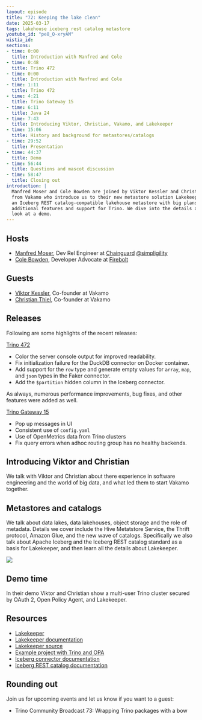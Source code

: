 ```yaml
---
layout: episode
title: "72: Keeping the lake clean"
date: 2025-03-17
tags: lakehouse iceberg rest catalog metastore
youtube_id: "pe8_Q-xryAM"
wistia_id:
sections:
- time: 0:00
  title: Introduction with Manfred and Cole
- time: 0:48
  title: Trino 472
- time: 0:00
  title: Introduction with Manfred and Cole
- time: 1:11
  title: Trino 472
- time: 4:21
  title: Trino Gateway 15
- time: 6:11
  title: Java 24
- time: 7:43
  title: Introducing Viktor, Christian, Vakamo, and Lakekeeper
- time: 15:06
  title: History and background for metastores/catalogs
- time: 29:52
  title: Presentation
- time: 44:37
  title: Demo
- time: 56:44
  title: Questions and mascot discussion
- time: 58:47
  title: Closing out
introduction: |
  Manfred Moser and Cole Bowden are joined by Viktor Kessler and Christian Thiel
  from Vakamo who introduce us to their new metastore solution Lakekeeper. It is
  an Iceberg REST catalog-compatible lakehouse metastore with big plans for
  additional features and support for Trino. We dive into the details and have a
  look at a demo.
---
```


## Hosts

* [Manfred Moser](https://www.linkedin.com/in/manfredmoser), Dev Rel Engineer
  at [Chainguard](https://chainguard.dev)
  [@simpligility](https://x.com/simpligility)
* [Cole Bowden](https://www.linkedin.com/in/cole-m-bowden), Developer Advocate
  at [Firebolt](https://www.firebolt.io/) 
  
## Guests

* [Viktor Kessler](https://www.linkedin.com/in/viktor-kessler), Co-founder at Vakamo
* [Christian Thiel](https://www.linkedin.com/in/thielc), Co-founder at Vakamo

## Releases

Following are some highlights of the recent releases:

[Trino 472]({{site.baseurl}}/docs/current/release/release-472.html)

* Color the server console output for improved readability.
* Fix initialization failure for the DuckDB connector on Docker container.
* Add support for the `row` type and generate empty values for `array`, `map`,
  and `json` types in the Faker connector.
* Add the `$partition` hidden column in the Iceberg connector.

As always, numerous performance improvements, bug fixes, and other features were
added as well.

[Trino Gateway 15](https://trinodb.github.io/trino-gateway/release-notes/#15)

* Pop up messages in UI
* Consistent use of `config.yaml`
* Use of OpenMetrics data from Trino clusters
* Fix query errors when adhoc routing group has no healthy backends.

## Introducing Viktor and Christian

We talk with Viktor and Christian about there experience in software engineering
and the world of big data, and what led them to start Vakamo together.

## Metastores and catalogs

We talk about data lakes, data lakehouses, object storage and the role of
metadata. Details we cover include the Hive Metatstore Service, the Thrift
protocol, Amazon Glue, and the new wave of catalogs. Specifically we also talk
about Apache Iceberg and the Iceberg REST catalog standard as a basis for
Lakekeeper, and then learn all the details about Lakekeeper.

<img src="{{site.baseurl}}/assets/images/logos/lakekeeper-small.png">

## Demo time

In their demo Viktor and Christian show a multi-user Trino cluster secured by
OAuth 2, Open Policy Agent, and Lakekeeper.

## Resources

* [Lakekeeper](https://lakekeeper.io/)
* [Lakekeeper documentation](https://docs.lakekeeper.io/)
* [Lakekeeper source](https://github.com/lakekeeper/lakekeeper)
* [Example project with Trino and OPA](https://github.com/lakekeeper/lakekeeper/tree/main/examples/trino-opa)
* [Iceberg connector documentation]({{site.baserurl}}/docs/current/connector/iceberg.html)
* [Iceberg REST catalog documentation]({{site.baseurl}}/docs/current/object-storage/metastores.html#rest-catalog)

## Rounding out

Join us for upcoming events and let us know if you want to a guest:

* Trino Community Broadcast 73: Wrapping Trino packages with a bow
